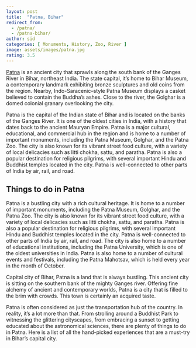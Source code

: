 ```yaml
---
layout: post
title:  "Patna, Bihar"
redirect_from:
  - /patna/
  - /patna-bihar/
author: sid
categories: [ Monuments, History, Zoo, River ]
image: assets/images/patna.jpg
rating: 3.5
---
```

[Patna](https://traveltriangle.com/blog/things-to-do-in-patna/) is an ancient city that sprawls along the south bank of the Ganges River in Bihar, northeast India. The state capital, it’s home to Bihar Museum, a contemporary landmark exhibiting bronze sculptures and old coins from the region. Nearby, Indo-Saracenic–style Patna Museum displays a casket believed to contain the Buddha’s ashes. Close to the river, the Golghar is a domed colonial granary overlooking the city.

Patna is the capital of the Indian state of Bihar and is located on the banks of the Ganges River. It is one of the oldest cities in India, with a history that dates back to the ancient Mauryan Empire. Patna is a major cultural, educational, and commercial hub in the region and is home to a number of important monuments, including the Patna Museum, Golghar, and the Patna Zoo. The city is also known for its vibrant street food culture, with a variety of local delicacies such as litti chokha, sattu, and paratha. Patna is also a popular destination for religious pilgrims, with several important Hindu and Buddhist temples located in the city. Patna is well-connected to other parts of India by air, rail, and road.

<h2>Things to do in Patna</h2>

Patna is a bustling city with a rich cultural heritage. It is home to a number of important monuments, including the Patna Museum, Golghar, and the Patna Zoo. The city is also known for its vibrant street food culture, with a variety of local delicacies such as litti chokha, sattu, and paratha. Patna is also a popular destination for religious pilgrims, with several important Hindu and Buddhist temples located in the city. Patna is well-connected to other parts of India by air, rail, and road. The city is also home to a number of educational institutions, including the Patna University, which is one of the oldest universities in India. Patna is also home to a number of cultural events and festivals, including the Patna Mahotsav, which is held every year in the month of October.

Capital city of Bihar, Patna is a land that is always bustling. This ancient city is sitting on the southern bank of the mighty Ganges river. Offering fine alchemy of ancient and contemporary worlds, Patna is a city that is filled to the brim with crowds. This town is certainly an acquired taste.

Patna is often considered as just the transportation hub of the country. In reality, it’s a lot more than that. From strolling around a Buddhist Park to witnessing the glittering cityscapes, from embracing a sunset to getting educated about the astronomical sciences, there are plenty of things to do in Patna. Here is a list of all the hand-picked experiences that are a must-try in Bihar’s capital city.

<div class="pa-carousel-widget" style="width:100%; height:480px; display:none;"
  data-link="https://traveltriangle.com/blog/things-to-do-in-patna/"
  data-title="Patna, Bihar"
  data-description="Ganga, Buddhism, History"
  data-delay="3">
  <object data="https://lh3.googleusercontent.com/KMuYSe7VuSdYSfNx31Mu3H_VGF2-G5FoxWaxbfTM29wXHnBgcTnfipqsAikeLgDy7V4TPZvcYsr0c2rG6LXTNo2e-PNfLBQvvBy-i5KhpEQ_Ngte2tkO6LNi2rsHBhA_05PZB40B7VE=w1280-h720"></object>
  <object data="https://lh3.googleusercontent.com/aAelr1INg9cbYFVj5lHhbiG_YWwZ35FSyJ5BsGC1pQVBkXwBWRuKlj3ubAvvV5CnokDoVpHlQxaxkhJvwLrTFCMk-RyaWq3ZKM3rHVR6USZXhI7s86R97oXEPl_qGHPzCQoIjgpmPt8=w1280-h720"></object>
  <object data="https://lh3.googleusercontent.com/bxliTsJRUvPvMo9IcRMh3xZT8__wDM9CKrKKQ2tF6AXqDm1fojG88KjhjJ0qzSriwxOe4hCo1DMcM5nvlnWZUwE6sUURYj6ipDJcrqOKRAcTtMP9FhX9dB5JooSVYjrwKRn5z59VvVQ=w1280-h720"></object>
  <object data="https://lh3.googleusercontent.com/Sux8SPSNsZmntIOAQUTknjdsHOVCQXT2wYIH5lt1qmelW5i0bU0w56swjfKc0yDIkIg9HNIJ9DGH98BfmgtubWA5hqa5sNl6XVEt_Lx9XbthtV56fo7Y4KNXIAvBE9nQNYG0_uyVXzE=w1280-h720"></object>
  <object data="https://lh3.googleusercontent.com/5-GP_2VLOxJZG64CBSWjEI-QEna94H5_Cy8CrwNyqUvGHyP-DZHD8390opaOah7_056lLS-apDxJNwRB5lHAl2e7M3mDRTHBni5O1soH51D9XdCJS3gFK4F7TBi8dnGSlaBIT3RFu9c=w1280-h720"></object>
  <object data="https://lh3.googleusercontent.com/ShWChO5l6EzGnX8E6RTnGQpCdn4h2tBvxB0kcJuKj9R1tYbqgSoijRE9180fR0oGJRqHS7oUEqYTDSxU-WklajWcJsaQYR1M_YQrt4jyDEyjajVMZJBVibNDnQlgM4q4JMphk48ihVY=w1280-h720"></object>
  <object data="https://lh3.googleusercontent.com/BAghgOzcyRC_8atCrX_teqaoDAr3mLKG-WTwEpIhKBMgJ4vZWeyn2EBX5OaKCVRVNoJExr0MdW1hEqYEyPEQ6kFUMVOtybKFvHROL0vmvCHUNXBW5_togKrT8G-zx3LSGlBZtRbIWk4=w1280-h720"></object>
  <object data="https://lh3.googleusercontent.com/-q3STjkrmyiOMxoQcpxWydMvpzLn18p-C6D_yeKAVyTa7WlvEgM3aN40bRWRPV26j4la_GdADTpzqIhmOXYz1kBf5YHwJ3LcznLdCKUt8Vsep8c4OHaa7T7mPfSleFANCE_QLoh_0lY=w1280-h720"></object>
  <object data="https://lh3.googleusercontent.com/4jzveTg5Ctq8I2QKzyB5fvEyU7_Qd6l4paFPY0dTGJy0-iJVauzw-FXnGvNPjyvpWa0utKLT_0RN2HmiE3ZLWavOZde9J_qIajP1jz1J61g43TuDxpfmgHZ9APzxur7w5CDobRS0mpg=w1280-h720"></object>
  <object data="https://lh3.googleusercontent.com/uclywhkL2FjglmdwY5m-69867jpi0dKfhTfMm3Xulor3mHCH8Uv060RAsqzTxudvljWStIEQ20oWl3RGjexzInKSWQQ3XQTqhHOGiDImWHK1umbA_0QHEzUr4ysx4tcI3YMZW1aUyNI=w1280-h720"></object>
  <object data="https://lh3.googleusercontent.com/gtQuep-HbzDe-QaSHicrg91qNGAnwnjHulvnwdq17lJLMEg_uCHw_z7aER_eNRLWjIWx_hGbrtog0T-GbEeX7v_PnF2663VMQ_wiTTbU6OTo0RJEA3BLVFan5WgfcWby_ARraqrUA0k=w1280-h720"></object>
  <object data="https://lh3.googleusercontent.com/2V77QC-ovqrQGv6ZnvCHsinVLubvtNffZ0MVtlCAi3FXBacnkKm46cNEps30lF_eX4pBOSv4ZCQWoa9kF80fvza5ZIHdn6-X-WBEMsMwL7op0DdCrf34zD78_6kt8wRoqnCe0qxnjHc=w1280-h720"></object>
  <object data="https://lh3.googleusercontent.com/7wUZLoL3TRTA88ePVlkNZviv0g4ubqOMu3mMxbOPoXp9MlUmBZao0IsBH1qXbiZc9_qlWmxrJjitQAGCfK8NdO4z8D4mYjovjPhWmv4MZ0l4E4rqPnLF_7T2xxD7dDktNo2OUkwbJTc=w1280-h720"></object>
  <object data="https://lh3.googleusercontent.com/tnK_tcz0wS2dDmEVAUH6fQGBqS_5TREJWdGX-pkR4hCn1gWi6k9PV8ctgQuBV1hDlDR6c13UeKTesnx1BXUNo5IlVedZZtPz0JdJJHeSOaLIGuJbMEE6_YLMrCbxwk1aUl4wHTgYUEk=w1280-h720"></object>
  <object data="https://lh3.googleusercontent.com/M10p6uZAp2JphRpR9D7idDb5x68XYRj5I0VJ3oYbEMvOHz3fL5HbAk4xpvmvYgh7eCscx5k9wAmgDW0s9-XoYly2JkZTjRa7wtkr1OeOQlO-NOjJ6_N0lylKx-AEP3VqcnNBw9_v30o=w1280-h720"></object>
  <object data="https://lh3.googleusercontent.com/hTxw7rD71c_rpho7_58WW0CeooGeW9iTad4lg8zY_-NccaXqLZtuo1_7u9iDVdCk-ii3h4YbASwXq4cbtVbv_paBlMQ2n5yZgGK_z_3JT1y9_JMyeY3EQNuIVfZLO1aRLledeknEgVA=w1280-h720"></object>
  <object data="https://lh3.googleusercontent.com/xP8M6ejLUXV3kgdomi4_Cbted-fnqyW7em02jeRLHHx6UFwIA43-HBhSIm4M53FDKB9F5pxSjnJ3eRXOLjb3ZTd26etfe19xAuWs4e1Q-JeCddQPAKfgaorsJr-o7wPpUqv-22Juizw=w1280-h720"></object>
  <object data="https://lh3.googleusercontent.com/6xO7JEGWKv71tJanJA5DFes_kLJRiHI9twm7RhS45wT7qDpUj9bjvDXmIjNCDKzcoPQIEeif4MehVXK-nw-GgYosaOVjAxcD_WYucYrW-JO6FeiRh5TXYHF0MtKInGHhOYzzScSs5lA=w1280-h720"></object>
  <object data="https://lh3.googleusercontent.com/6itXypthKTtYx5RUtFuPchUVMyoE33r9T61yXgokCQEa0pARxrbM7f_BRl06FDj74oMCrUMouIXA63PYeSIM0IEhPoT8TQK-QPsSZzSlyNHRUS_qqCcVR7caXCfG4NyDSWNgxxy_RCg=w1280-h720"></object>
  <object data="https://lh3.googleusercontent.com/mCakErX9Rx6eiOuJRy90BCzcZq99vdHBOrqkAkR--KFnQXKGW57NIIhnR44ZNFwn5KkmWnkqP7ZTNJq3ZCpzpek0o7ogCEHQuzLzNxUWm34RU4Z65cZkOyBoExFk7LAE2y2NnLq2dhg=w1280-h720"></object>
  <object data="https://lh3.googleusercontent.com/QeNOb1uuHmLso829GYGg20T0pKUKchgdSVIqEZ-t5JvOmwWNjlsi0vgVPJUOV9FPPCjsQu-VZc9j6EHplrHqlWSdwsGat6QCnhAY7Es2SIRT349BMLL6j9BJNBwDIPTkAV638h4zwW0=w1280-h720"></object>
  <object data="https://lh3.googleusercontent.com/tIHwycnoojNE9EKVI8mwINoSCFRLsCBCCErYZX-JCHqA1g8tY7po-a2aS39Wz5a-UJKt3jZGiJpLWRJq5g543GkCnsGk1jjc4OcPLht-Igw49SrrQKka2O8MyEwPpuZ2OfYh9p86oE8=w1280-h720"></object>
  <object data="https://lh3.googleusercontent.com/yeGPFm0NS4Zvf4yJ0haGdELRBaCDED9b8D8V6Aa4-frNmfydBBVX3Wpvj1PkOdCBvzgX0mL7TBHXL6KCpEnJuWwOaCFyCqSYv8MJ5g4nJMfLV_otLVfvuvkvLc7R9s9isyEnNPx1D2Y=w1280-h720"></object>
  
</div>
